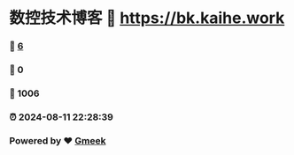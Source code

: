# 数控技术博客 :link: https://bk.kaihe.work 
### :page_facing_up: [6](https://bk.kaihe.work/tag.html) 
### :speech_balloon: 0 
### :hibiscus: 1006 
### :alarm_clock: 2024-08-11 22:28:39 
### Powered by :heart: [Gmeek](https://github.com/Meekdai/Gmeek)
